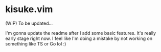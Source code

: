 # kisuke.vim

(WIP) To be updated...

I'm gonna update the readme after I add some basic features. It's really early stage right now. I feel like I'm doing a mistake by not working on something like TS or Go lol :)
